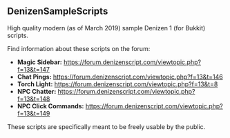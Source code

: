 DenizenSampleScripts
--------------------

High quality modern (as of March 2019) sample Denizen 1 (for Bukkit) scripts.

Find information about these scripts on the forum:
- **Magic Sidebar:** https://forum.denizenscript.com/viewtopic.php?f=13&t=147
- **Chat Pings:** https://forum.denizenscript.com/viewtopic.php?f=13&t=146
- **Torch Light:** https://forum.denizenscript.com/viewtopic.php?f=13&t=8
- **NPC Chatter:** https://forum.denizenscript.com/viewtopic.php?f=13&t=148
- **NPC Click Commands:** https://forum.denizenscript.com/viewtopic.php?f=13&t=149

These scripts are specifically meant to be freely usable by the public.
